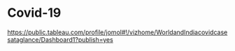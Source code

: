 # Covid-19

https://public.tableau.com/profile/jomol#!/vizhome/WorldandIndiacovidcasesataglance/Dashboard1?publish=yes
